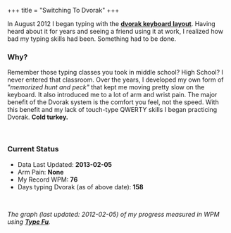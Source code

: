 +++
title = "Switching To Dvorak"
+++

In August 2012 I began typing with the [__dvorak keyboard layout__](http://en.wikipedia.org/wiki/Dvorak_Simplified_Keyboard). Having heard about it for years and seeing a friend using it at work, I realized how bad my typing skills had been. Something had to be done.

### Why?

Remember those typing classes you took in middle school? High School? I never entered that classroom. Over the years, I developed my own form of _"memorized hunt and peck"_ that kept me moving pretty slow on the keyboard. It also introduced me to a lot of arm and wrist pain. The major benefit of the Dvorak system is the comfort you feel, not the speed. With this benefit and my lack of touch-type QWERTY skills I began practicing Dvorak. __Cold turkey.__

<br />

<div id="dvorak"></div>

### Current Status

- Data Last Updated: __2013-02-05__
- Arm Pain: __None__
- My Record WPM: __76__
- Days typing Dvorak (as of above date): __158__

<br />

_The graph (last updated: 2012-02-05) of my progress measured in WPM using [**Type Fu**](http://type-fu.com)._

<script>

function drawLineChart(){
  var width = document.getElementsByClassName('content')[0].clientWidth;

  var r = Raphael("dvorak");
  $.getJSON("/assets/typefu.json", function(data) {
    var wpm = data.speedHistory,
    xaxis = [];
    for (var i = 0; i < wpm.length; i++) {
      xaxis[i] = i;
    }
    r.linechart(0, 0, width, 300, xaxis, wpm, { shade: true, smooth: true });
  });
};

window.onload = function () {
  drawLineChart();
};


</script>
<script src="/assets/js/raphael-min.js" type="text/javascript" charset="utf-8"></script>
<script src="/assets/js/g.raphael-min.js" type="text/javascript" charset="utf-8"></script>
<script src="/assets/js/g.line-min.js" type="text/javascript" charset="utf-8"></script>
